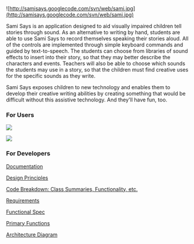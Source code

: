 ![http://samisays.googlecode.com/svn/web/sami.jpg](http://samisays.googlecode.com/svn/web/sami.jpg)

Sami Says is an application designed to aid visually impaired children tell stories through sound. As an alternative to writing by hand, students are able to use Sami Says to record themselves speaking their stories aloud. All of the controls are implemented through simple keyboard commands and guided by text-to-speech. The students can choose from libraries of sound effects to insert into their story, so that they may better describe the characters and events. Teachers will also be able to choose which sounds the students may use in a story, so that the children must find creative uses for the specific sounds as they write.

Sami Says exposes children to new technology and enables them to develop their creative writing abilities by creating something that would be difficult without this assistive technology.  And they'll have fun, too.

### For Users ###

[![](http://samisays.googlecode.com/svn/web/download.jpg)](http://code.google.com/p/samisays/wiki/Download)

[![](http://samisays.googlecode.com/svn/web/manual.jpg)](http://samisays.googlecode.com/svn/trunk/samisays/src/Manual/Sami%20Says%20Manual.pdf)

### For Developers ###
[Documentation](http://samisays.googlecode.com/svn/web/documentation/index.html)

[Design Principles](DesignPrinciples.md)

[Code Breakdown: Class Summaries, Functionality, etc.](CodeBreakdown.md)

[Requirements](Requirements.md)

[Functional Spec](FunctionalSpec.md)

[Primary Functions](PrimaryFunctions.md)

[Architecture Diagram](ArchitectureDiagram.md)